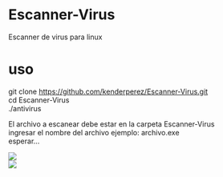 # Escanner-Virus
Escanner de virus para linux
# uso<br>
git clone https://github.com/kenderperez/Escanner-Virus.git<br>
cd Escanner-Virus<br>
./antivirus<br>

El archivo a escanear debe estar en la carpeta Escanner-Virus<br>
ingresar el nombre del archivo ejemplo: archivo.exe<br>
esperar...<br>


<img src='https://i.imgur.com/1QbSspn.png'></img><br>
<img src="http://imgur.com/TXovsscl.png" />
